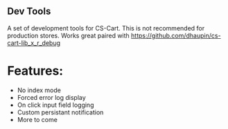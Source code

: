 ## Dev Tools
A set of development tools for CS-Cart. This is not recommended for production stores. Works great paired with https://github.com/dhaupin/cs-cart-lib_x_r_debug

# Features:
- No index mode
- Forced error log display
- On click input field logging
- Custom persistant notification
- More to come
